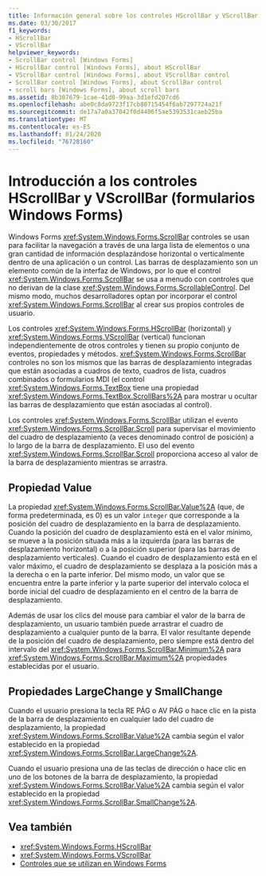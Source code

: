 ```yaml
---
title: Información general sobre los controles HScrollBar y VScrollBar
ms.date: 03/30/2017
f1_keywords:
- HScrollBar
- VScrollBar
helpviewer_keywords:
- ScrollBar control [Windows Forms]
- HScrollBar control [Windows Forms], about HScrollBar
- VScrollBar control [Windows Forms], about VScrollBar control
- ScrollBar control [Windows Forms], about ScrollBar control
- scroll bars [Windows Forms], about scroll bars
ms.assetid: 8b307679-1cae-41d8-99aa-3d1efd207cd6
ms.openlocfilehash: abe0c8da9723f17cb80715454f6ab7297724a21f
ms.sourcegitcommit: de17a7a0a37042f0d4406f5ae5393531caeb25ba
ms.translationtype: MT
ms.contentlocale: es-ES
ms.lasthandoff: 01/24/2020
ms.locfileid: "76728160"
---
```

# <a name="hscrollbar-and-vscrollbar-controls-overview-windows-forms"></a>Introducción a los controles HScrollBar y VScrollBar (formularios Windows Forms)
Windows Forms <xref:System.Windows.Forms.ScrollBar> controles se usan para facilitar la navegación a través de una larga lista de elementos o una gran cantidad de información desplazándose horizontal o verticalmente dentro de una aplicación o un control. Las barras de desplazamiento son un elemento común de la interfaz de Windows, por lo que el control <xref:System.Windows.Forms.ScrollBar> se usa a menudo con controles que no derivan de la clase <xref:System.Windows.Forms.ScrollableControl>. Del mismo modo, muchos desarrolladores optan por incorporar el control <xref:System.Windows.Forms.ScrollBar> al crear sus propios controles de usuario.  
  
 Los controles <xref:System.Windows.Forms.HScrollBar> (horizontal) y <xref:System.Windows.Forms.VScrollBar> (vertical) funcionan independientemente de otros controles y tienen su propio conjunto de eventos, propiedades y métodos. <xref:System.Windows.Forms.ScrollBar> controles no son los mismos que las barras de desplazamiento integradas que están asociadas a cuadros de texto, cuadros de lista, cuadros combinados o formularios MDI (el control <xref:System.Windows.Forms.TextBox> tiene una propiedad <xref:System.Windows.Forms.TextBox.ScrollBars%2A> para mostrar u ocultar las barras de desplazamiento que están asociadas al control).  
  
 Los controles <xref:System.Windows.Forms.ScrollBar> utilizan el evento <xref:System.Windows.Forms.ScrollBar.Scroll> para supervisar el movimiento del cuadro de desplazamiento (a veces denominado control de posición) a lo largo de la barra de desplazamiento. El uso del evento <xref:System.Windows.Forms.ScrollBar.Scroll> proporciona acceso al valor de la barra de desplazamiento mientras se arrastra.  
  
## <a name="value-property"></a>Propiedad Value  
 La propiedad <xref:System.Windows.Forms.ScrollBar.Value%2A> (que, de forma predeterminada, es 0) es un valor `integer` que corresponde a la posición del cuadro de desplazamiento en la barra de desplazamiento. Cuando la posición del cuadro de desplazamiento está en el valor mínimo, se mueve a la posición situada más a la izquierda (para las barras de desplazamiento horizontal) o a la posición superior (para las barras de desplazamiento verticales). Cuando el cuadro de desplazamiento está en el valor máximo, el cuadro de desplazamiento se desplaza a la posición más a la derecha o en la parte inferior. Del mismo modo, un valor que se encuentra entre la parte inferior y la parte superior del intervalo coloca el borde inicial del cuadro de desplazamiento en el centro de la barra de desplazamiento.  
  
 Además de usar los clics del mouse para cambiar el valor de la barra de desplazamiento, un usuario también puede arrastrar el cuadro de desplazamiento a cualquier punto de la barra. El valor resultante depende de la posición del cuadro de desplazamiento, pero siempre está dentro del intervalo del <xref:System.Windows.Forms.ScrollBar.Minimum%2A> para <xref:System.Windows.Forms.ScrollBar.Maximum%2A> propiedades establecidas por el usuario.  
  
## <a name="largechange-and-smallchange-properties"></a>Propiedades LargeChange y SmallChange  
 Cuando el usuario presiona la tecla RE PÁG o AV PÁG o hace clic en la pista de la barra de desplazamiento en cualquier lado del cuadro de desplazamiento, la propiedad <xref:System.Windows.Forms.ScrollBar.Value%2A> cambia según el valor establecido en la propiedad <xref:System.Windows.Forms.ScrollBar.LargeChange%2A>.  
  
 Cuando el usuario presiona una de las teclas de dirección o hace clic en uno de los botones de la barra de desplazamiento, la propiedad <xref:System.Windows.Forms.ScrollBar.Value%2A> cambia según el valor establecido en la propiedad <xref:System.Windows.Forms.ScrollBar.SmallChange%2A>.  
  
## <a name="see-also"></a>Vea también

- <xref:System.Windows.Forms.HScrollBar>
- <xref:System.Windows.Forms.VScrollBar>
- [Controles que se utilizan en Windows Forms](controls-to-use-on-windows-forms.md)
